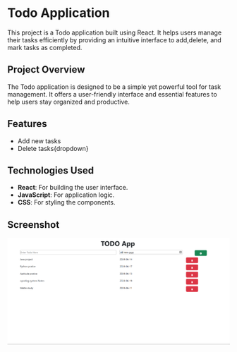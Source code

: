 # Todo Application

This project is a Todo application built using React. It helps users manage their tasks efficiently by providing an intuitive interface to add,delete, and mark tasks as completed.

## Project Overview

The Todo application is designed to be a simple yet powerful tool for task management. It offers a user-friendly interface and essential features to help users stay organized and productive.

## Features

- Add new tasks
- Delete tasks{dropdown}

## Technologies Used

- **React**: For building the user interface.
- **JavaScript**: For application logic.
- **CSS**: For styling the components.

## Screenshot

![Todo Application Screenshot](./public/output.png)
